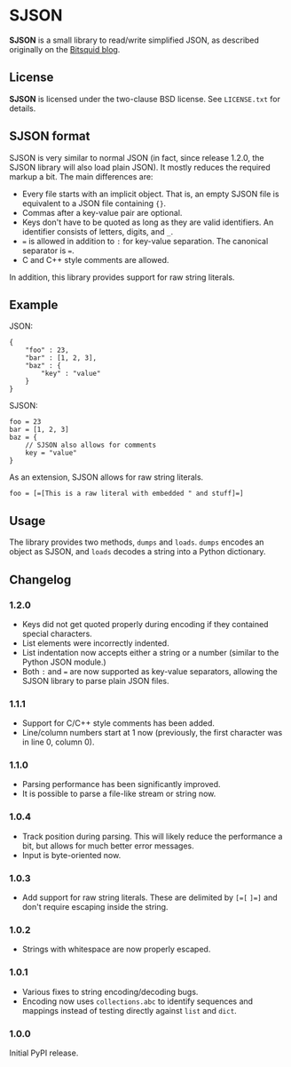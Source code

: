 SJSON
=====

**SJSON** is a small library to read/write simplified JSON, as described originally on the [Bitsquid blog](http://bitsquid.blogspot.de/2009/10/simplified-json-notation.html).

License
-------

**SJSON** is licensed under the two-clause BSD license. See `LICENSE.txt` for details.

SJSON format
------------

SJSON is very similar to normal JSON (in fact, since release 1.2.0, the SJSON library will also load plain JSON). It mostly reduces the required markup a bit. The main differences are:

* Every file starts with an implicit object. That is, an empty SJSON file is equivalent to a JSON file containing `{}`.
* Commas after a key-value pair are optional.
* Keys don't have to be quoted as long as they are valid identifiers. An identifier consists of letters, digits, and `_`.
* `=` is allowed in addition to `:` for key-value separation. The canonical separator is `=`.
* C and C++ style comments are allowed.

In addition, this library provides support for raw string literals.

Example
-------

JSON:

    {
        "foo" : 23,
        "bar" : [1, 2, 3],
        "baz" : {
            "key" : "value"
        }
    }

SJSON:

    foo = 23
    bar = [1, 2, 3]
    baz = {
        // SJSON also allows for comments
        key = "value"
    }

As an extension, SJSON allows for raw string literals.

    foo = [=[This is a raw literal with embedded " and stuff]=]

Usage
-----

The library provides two methods, `dumps` and `loads`. `dumps` encodes an object as SJSON, and `loads` decodes a string into a Python dictionary.

Changelog
---------

### 1.2.0

* Keys did not get quoted properly during encoding if they contained special characters.
* List elements were incorrectly indented.
* List indentation now accepts either a string or a number (similar to the Python JSON module.)
* Both `:` and `=` are now supported as key-value separators, allowing the SJSON library to parse plain JSON files.

### 1.1.1

* Support for C/C++ style comments has been added.
* Line/column numbers start at 1 now (previously, the first character was in line 0, column 0).

### 1.1.0

* Parsing performance has been significantly improved.
* It is possible to parse a file-like stream or string now.

### 1.0.4

* Track position during parsing. This will likely reduce the performance a bit, but allows for much better error messages.
* Input is byte-oriented now.

### 1.0.3

* Add support for raw string literals. These are delimited by `[=[` `]=]` and don't require escaping inside the string.

### 1.0.2

* Strings with whitespace are now properly escaped.

### 1.0.1

* Various fixes to string encoding/decoding bugs.
* Encoding now uses `collections.abc` to identify sequences and mappings instead of testing directly against `list` and `dict`.

### 1.0.0

Initial PyPI release.

